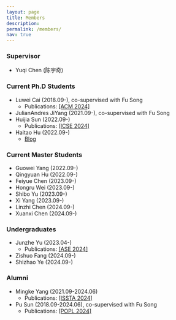```yaml
---
layout: page
title: Members
description: 
permalink: /members/
nav: true
---
```

<!-- <img align="center" src="/images/allinone.jpg" alt="" > -->

### Supervisor

- Yuqi Chen (陈宇奇)

### Current Ph.D Students

* Luwei Cai  (2018.09-), co-supervised with Fu Song
    * Publications: [[ACM 2024]](https://dl.acm.org/doi/abs/10.1145/3643772)
* JulianAndres JiYang (2021.09-), co-supervised with Fu Song
* Huijia Sun (2022.09-) 
    * Publications: [[ICSE 2024]](https://acav2023.github.io/)
* Haitao Hu  (2022.09-)
    * [Blog](https://m4p1e.com/) 
### Current Master Students

<!-- <!-- * [Haitao Hu](/pages/huht2022) (2022.09-)
* [Guowei Yang](/pages/yanggw2022) (2022.09-), co-supervised with Fu Song
* [Huijia Sun](/pages/sunhj2022) (2022.09-)
* [Qingyuan Hu](/pages/huqy2022) (2022.09-)
* [Xuenan Zhang](/pages/zhangxn2021) (2021.09-), co-supervised with Yutian Tang
* [Mingke Yang](/pages/yangmk2021) (2021.09), co-supervised with Yutian Tang -- -->

* Guowei Yang (2022.09-)
* Qingyuan Hu (2022.09-)
* Feiyue Chen (2023.09-)
* Hongru Wei  (2023.09-)
* Shibo Yu    (2023.09-)
* Xi Yang     (2023.09-)
* Linzhi Chen (2024.09-)
* Xuanxi Chen (2024.09-)


### Undergraduates

* Junzhe Yu   (2023.04-)
   * Publications: [[ASE 2024]](https://sites.google.com/view/toxic-prompt-detector)
* Zishuo Fang (2024.09-)
* Shizhao Ye  (2024.09-)

### Alumni
* Mingke Yang  (2021.09-2024.06)
   * Publications: [[ISSTA 2024]](https://distillseq.github.io/page/)
* Pu Sun       (2018.09-2024.06), co-supervised with Fu Song
   * Publications: [[POPL 2024]](https://dl.acm.org/doi/10.1145/3632871#artseq-00001)
